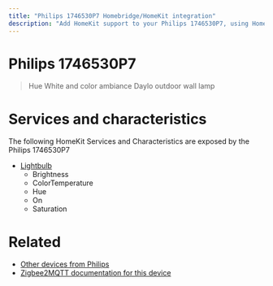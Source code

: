 ```yaml
---
title: "Philips 1746530P7 Homebridge/HomeKit integration"
description: "Add HomeKit support to your Philips 1746530P7, using Homebridge, Zigbee2MQTT and homebridge-z2m."
---
```

<!---
This file has been GENERATED using src/docgen/docgen.ts
DO NOT EDIT THIS FILE MANUALLY!
-->
# Philips 1746530P7
> Hue White and color ambiance Daylo outdoor wall lamp


# Services and characteristics
The following HomeKit Services and Characteristics are exposed by
the Philips 1746530P7

* [Lightbulb](../../light.md)
  * Brightness
  * ColorTemperature
  * Hue
  * On
  * Saturation


# Related
* [Other devices from Philips](../index.md#philips)
* [Zigbee2MQTT documentation for this device](https://www.zigbee2mqtt.io/devices/1746530P7.html)